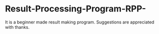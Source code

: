 # Result-Processing-Program-RPP-
It is a beginner made result making program. Suggestions are appreciated with thanks. 
